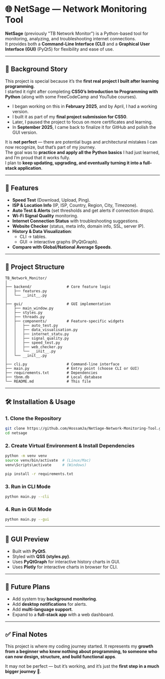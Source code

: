 # 🌐 NetSage — Network Monitoring Tool

**NetSage** (previously "TB Network Monitor") is a Python-based tool for monitoring, analyzing, and troubleshooting internet connections.  
It provides both a **Command-Line Interface (CLI)** and a **Graphical User Interface (GUI)** (PyQt5) for flexibility and ease of use.

---

## 📖 Background Story

This project is special because it’s the **first real project I built after learning programming**.  
I started it right after completing **CS50’s Introduction to Programming with Python** (along with some FreeCodeCamp and YouTube courses).  

- I began working on this in **February 2025**, and by April, I had a working version.  
- I built it as part of my **final project submission for CS50**.  
- Later, I paused the project to focus on more certificates and learning.  
- In **September 2025**, I came back to finalize it for GitHub and polish the GUI version.  

It is **not perfect** — there are potential bugs and architectural mistakes I can now recognize, but that’s part of my journey.  
The goal was to **practice and apply all the Python basics** I had just learned, and I’m proud that it works fully.  
I plan to **keep updating, upgrading, and eventually turning it into a full-stack application**.

---

## 🚀 Features

- **Speed Test** (Download, Upload, Ping).
- **ISP & Location Info** (IP, ISP, Country, Region, City, Timezone).
- **Auto Test & Alerts** (set thresholds and get alerts if connection drops).
- **Wi-Fi Signal Quality** monitoring.
- **Internet Connection Status** with troubleshooting suggestions.
- **Website Checker** (status, meta info, domain info, SSL, server IP).
- **History & Data Visualization**:
  - CLI → tables.
  - GUI → interactive graphs (PyQtGraph).
- **Compare with Global/National Average Speeds**.

---

## 📂 Project Structure

```
TB_Network_Monitor/
│
├── backend/                # Core feature logic
│   ├── features.py
│   └── __init__.py
│
├── gui/                    # GUI implementation
│   ├── main_window.py
│   ├── styles.py
│   ├── threads.py
│   ├── components/         # Feature-specific widgets
│   │   ├── auto_test.py
│   │   ├── data_visualisation.py
│   │   ├── internet_statu.py
│   │   ├── signal_quality.py
│   │   ├── speed_test.py
│   │   ├── web_checker.py
│   │   └── __init__.py
│   └── __init__.py
│
├── cli.py                  # Command-line interface
├── main.py                 # Entry point (choose CLI or GUI)
├── requirements.txt        # Dependencies
├── tbnm.db                 # Local database
└── README.md               # This file
```

---

## 🛠️ Installation & Usage

### 1. Clone the Repository
```bash
git clone https://github.com/HossamJa/NetSage-Network-Monitoring-Tool.git
cd netsage
```

### 2. Create Virtual Environment & Install Dependencies

```bash
python -m venv venv
source venv/bin/activate  # (Linux/Mac)
venv\Scripts\activate     # (Windows)

pip install -r requirements.txt
```

### 3. Run in CLI Mode

```bash
python main.py --cli
```

### 4. Run in GUI Mode

```bash
python main.py --gui
```

---

## 🎨 GUI Preview

* Built with **PyQt5**.
* Styled with **QSS (styles.py)**.
* Uses **PyQtGraph** for interactive history charts in GUI.
* Uses **Plotly** for interactive charts in browser for CLI.

---

## 🔮 Future Plans

* Add system tray **background monitoring**.
* Add **desktop notifications** for alerts.
* Add **multi-language support**.
* Expand to a **full-stack app** with a web dashboard.

---

## ✅ Final Notes

This project is where my coding journey started.
It represents my **growth from a beginner who knew nothing about programming, to someone who can now design, structure, and build functional apps**.

It may not be perfect — but it’s working, and it’s just the **first step in a much bigger journey** 🚀.
